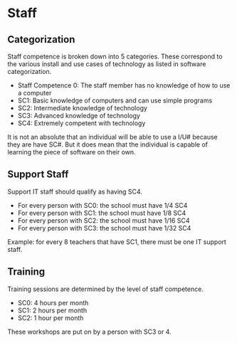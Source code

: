 # Staff

## Categorization

Staff competence is broken down into 5 categories. These correspond to the various install and use cases of technology as listed in software categorization.

* Staff Competence 0: The staff member has no knowledge of how to use a computer
* SC1: Basic knowledge of computers and can use simple programs
* SC2: Intermediate knowledge of technology
* SC3: Advanced knowledge of technology
* SC4: Extremely competent with technology

It is not an absolute that an individual will be able to use a I/U# because they are have SC#. But it does mean that the individual is capable of learning the piece of software on their own.

## Support Staff

Support IT staff should qualify as having SC4.

* For every person with SC0: the school must have 1/4 SC4
* For every person with SC1: the school must have 1/8 SC4
* For every person with SC2: the school must have 1/16 SC4
* For every person with SC3: the school must have 1/32 SC4

Example: for every 8 teachers that have SC1, there must be one IT support staff.

## Training

Training sessions are determined by the level of staff competence.

* SC0: 4 hours per month
* SC1: 2 hours per month
* SC2: 1 hour per month

These workshops are put on by a person with SC3 or 4.
